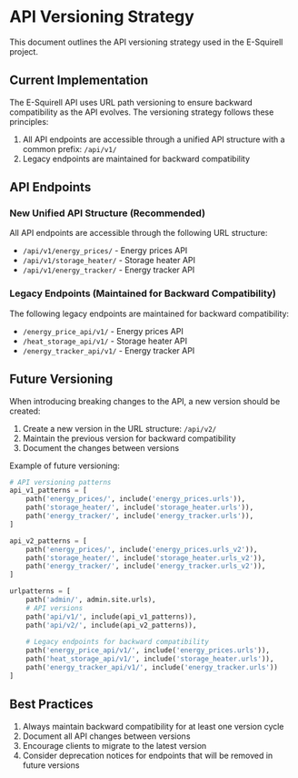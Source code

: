 # API Versioning Strategy

This document outlines the API versioning strategy used in the E-Squirell project.

## Current Implementation

The E-Squirell API uses URL path versioning to ensure backward compatibility as the API evolves. The versioning strategy follows these principles:

1. All API endpoints are accessible through a unified API structure with a common prefix: `/api/v1/`
2. Legacy endpoints are maintained for backward compatibility

## API Endpoints

### New Unified API Structure (Recommended)

All API endpoints are accessible through the following URL structure:

- `/api/v1/energy_prices/` - Energy prices API
- `/api/v1/storage_heater/` - Storage heater API
- `/api/v1/energy_tracker/` - Energy tracker API

### Legacy Endpoints (Maintained for Backward Compatibility)

The following legacy endpoints are maintained for backward compatibility:

- `/energy_price_api/v1/` - Energy prices API
- `/heat_storage_api/v1/` - Storage heater API
- `/energy_tracker_api/v1/` - Energy tracker API

## Future Versioning

When introducing breaking changes to the API, a new version should be created:

1. Create a new version in the URL structure: `/api/v2/`
2. Maintain the previous version for backward compatibility
3. Document the changes between versions

Example of future versioning:

```python
# API versioning patterns
api_v1_patterns = [
    path('energy_prices/', include('energy_prices.urls')),
    path('storage_heater/', include('storage_heater.urls')),
    path('energy_tracker/', include('energy_tracker.urls')),
]

api_v2_patterns = [
    path('energy_prices/', include('energy_prices.urls_v2')),
    path('storage_heater/', include('storage_heater.urls_v2')),
    path('energy_tracker/', include('energy_tracker.urls_v2')),
]

urlpatterns = [
    path('admin/', admin.site.urls),
    # API versions
    path('api/v1/', include(api_v1_patterns)),
    path('api/v2/', include(api_v2_patterns)),
    
    # Legacy endpoints for backward compatibility
    path('energy_price_api/v1/', include('energy_prices.urls')),
    path('heat_storage_api/v1/', include('storage_heater.urls')),
    path('energy_tracker_api/v1/', include('energy_tracker.urls'))
]
```

## Best Practices

1. Always maintain backward compatibility for at least one version cycle
2. Document all API changes between versions
3. Encourage clients to migrate to the latest version
4. Consider deprecation notices for endpoints that will be removed in future versions